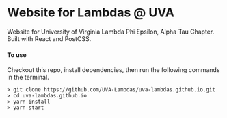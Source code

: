 # Website for Lambdas @ UVA
Website for University of Virginia Lambda Phi Epsilon, Alpha Tau Chapter. Built with React and PostCSS.

#### To use
Checkout this repo, install dependencies, then run the following commands in the terminal.
```
> git clone https://github.com/UVA-Lambdas/uva-lambdas.github.io.git
> cd uva-lambdas.github.io
> yarn install
> yarn start
```
